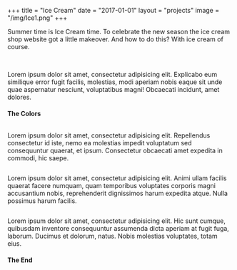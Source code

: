 +++
title = "Ice Cream"
date = "2017-01-01"
layout = "projects"
image = "/img/Ice1.png"
+++


Summer time is Ice Cream time. To celebrate the new season the ice cream shop website got a little makeover. And how to do this? With ice cream of course.

<div class="ice-img-grid">
	<img src="/img/Ice1.png" alt="">
	<img src="/img/Ice2.png" alt="">
	<img src="/img/Ice3.png" alt="">
	<img src="/img/Ice4.png" alt="">
	<img src="/img/Ice5.png" alt="">
	<img src="/img/Ice6.png" alt="">
</div>


Lorem ipsum dolor sit amet, consectetur adipisicing elit. Explicabo eum similique error fugit facilis, molestias, modi aperiam nobis eaque sit unde quae aspernatur nesciunt, voluptatibus magni! Obcaecati incidunt, amet dolores.

<h4>The Colors</h4>

<img src="/img/IceColorPalette.png" alt="">

Lorem ipsum dolor sit amet, consectetur adipisicing elit. Repellendus consectetur id iste, nemo ea molestias impedit voluptatum sed consequuntur quaerat, et ipsum. Consectetur obcaecati amet expedita in commodi, hic saepe.

<img src="/img/IceForms.png" alt="">

Lorem ipsum dolor sit amet, consectetur adipisicing elit. Animi ullam facilis quaerat facere numquam, quam temporibus voluptates corporis magni accusantium nobis, reprehenderit dignissimos harum expedita atque. Nulla possimus harum facilis.

<img src="/img/IceFreeForms.png" alt="">

Lorem ipsum dolor sit amet, consectetur adipisicing elit. Hic sunt cumque, quibusdam inventore consequuntur assumenda dicta aperiam at fugit fuga, laborum. Ducimus et dolorum, natus. Nobis molestias voluptates, totam eius.

<h4>The End</h4>